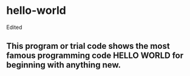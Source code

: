 # hello-world
Edited 
## This program or trial code shows the most famous programming code HELLO WORLD for beginning with anything new.
